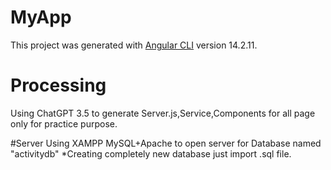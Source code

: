# MyApp

This project was generated with [Angular CLI](https://github.com/angular/angular-cli) version 14.2.11.

# Processing
Using ChatGPT 3.5 to generate Server.js,Service,Components for all page only for practice purpose.

#Server
Using XAMPP MySQL+Apache to open server for Database named "activitydb" *Creating completely new database just import .sql file.
